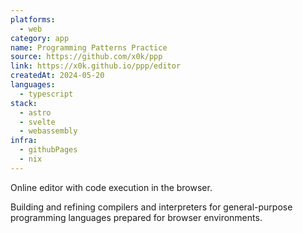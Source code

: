 ```yaml
---
platforms:
  - web
category: app
name: Programming Patterns Practice
source: https://github.com/x0k/ppp
link: https://x0k.github.io/ppp/editor
createdAt: 2024-05-20
languages:
  - typescript
stack:
  - astro
  - svelte
  - webassembly
infra:
  - githubPages
  - nix
---
```


Online editor with code execution in the browser.

Building and refining compilers and interpreters for general-purpose programming languages prepared for browser environments.
